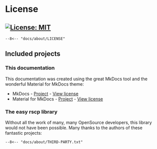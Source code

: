 # License

## [![License: MIT](https://img.shields.io/badge/License-MIT-yellow.svg)](https://opensource.org/licenses/MIT)

```text
--8<-- "docs/about/LICENSE"
```

## Included projects

### This documentation

This documentation was created using the great MkDocs tool and the wonderful Material for MkDocs theme:

- MkDocs - [Project](https://www.mkdocs.org/) - [View license](https://www.mkdocs.org/about/license/)
- Material for MkDocs - [Project](https://github.com/squidfunk/mkdocs-material) - [View license](https://github.com/squidfunk/mkdocs-material/blob/master/LICENSE)

### The easy rscp library

Without all the work of many, many OpenSource developers, this library would not have been possible. Many thanks to the authors of these fantastic projects:

```text
--8<-- "docs/about/THIRD-PARTY.txt"
```
